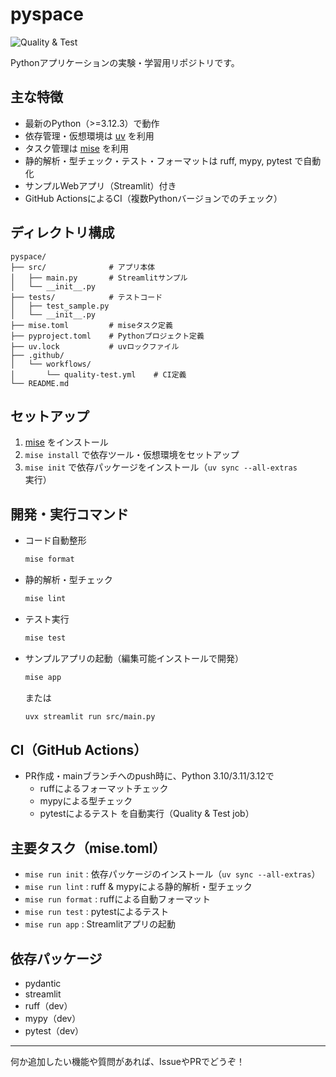# pyspace

![Quality & Test](https://github.com/rakuichi4817/pyspace/actions/workflows/quality-test.yml/badge.svg)

Pythonアプリケーションの実験・学習用リポジトリです。

## 主な特徴

- 最新のPython（>=3.12.3）で動作
- 依存管理・仮想環境は [uv](https://github.com/astral-sh/uv) を利用
- タスク管理は [mise](https://mise.jdx.dev/) を利用
- 静的解析・型チェック・テスト・フォーマットは ruff, mypy, pytest で自動化
- サンプルWebアプリ（Streamlit）付き
- GitHub ActionsによるCI（複数Pythonバージョンでのチェック）

## ディレクトリ構成

```text
pyspace/
├── src/              # アプリ本体
│   ├── main.py       # Streamlitサンプル
│   └── __init__.py
├── tests/            # テストコード
│   ├── test_sample.py
│   └── __init__.py
├── mise.toml         # miseタスク定義
├── pyproject.toml    # Pythonプロジェクト定義
├── uv.lock           # uvロックファイル
├── .github/
│   └── workflows/
│       └── quality-test.yml    # CI定義
└── README.md
```

## セットアップ

1. [mise](https://mise.jdx.dev/) をインストール
2. `mise install` で依存ツール・仮想環境をセットアップ
3. `mise init` で依存パッケージをインストール（`uv sync --all-extras` 実行）

## 開発・実行コマンド

- コード自動整形

  ```sh
  mise format
  ```

- 静的解析・型チェック

  ```sh
  mise lint
  ```

- テスト実行

  ```sh
  mise test
  ```

- サンプルアプリの起動（編集可能インストールで開発）

  ```sh
  mise app
  ```

  または

  ```sh
  uvx streamlit run src/main.py
  ```

## CI（GitHub Actions）

- PR作成・mainブランチへのpush時に、Python 3.10/3.11/3.12で
  - ruffによるフォーマットチェック
  - mypyによる型チェック
  - pytestによるテスト
  を自動実行（Quality & Test job）

## 主要タスク（mise.toml）

- `mise run init`   : 依存パッケージのインストール（`uv sync --all-extras`）
- `mise run lint`   : ruff & mypyによる静的解析・型チェック
- `mise run format` : ruffによる自動フォーマット
- `mise run test`   : pytestによるテスト
- `mise run app`    : Streamlitアプリの起動

## 依存パッケージ

- pydantic
- streamlit
- ruff（dev）
- mypy（dev）
- pytest（dev）

---
何か追加したい機能や質問があれば、IssueやPRでどうぞ！
